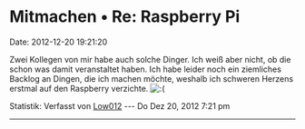 Mitmachen • Re: Raspberry Pi
============================

Date: 2012-12-20 19:21:20

Zwei Kollegen von mir habe auch solche Dinger. Ich weiß aber nicht, ob
die schon was damit veranstaltet haben. Ich habe leider noch ein
ziemliches Backlog an Dingen, die ich machen möchte, weshalb ich
schweren Herzens erstmal auf den Raspberry verzichte.
![:(](http://forum.yacy-websuche.de/images/smilies/icon_e_sad.gif "Sad")

Statistik: Verfasst von
[Low012](http://forum.yacy-websuche.de/memberlist.php?mode=viewprofile&u=62)
--- Do Dez 20, 2012 7:21 pm

------------------------------------------------------------------------
